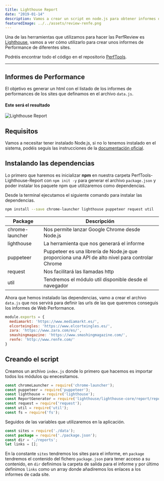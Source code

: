 ```yaml
---
title: Lighthouse Report
date: "2019-01-14"
description: Vamos a crear un script en node.js para obtener informes de Web Performance utilizando Lighthouse, todo ello desde la terminal. Esto nos permitirá poder automatizar el proceso en diversos workflows.
featuredImage: ../../assets/review-renfe.png
---
```


Una de las herramientas que utilizamos para hacer las PerfReview es [Lighthouse](https://developers.google.com/web/tools/lighthouse/), vamos a ver cómo utilizarlo para crear unos informes de Performance de diferentes sites.

Podréis encontrar todo el código en el repositorio [PerfTools](https://github.com/PerfReviews/PerfTools).

----

## Informes de Performance

El objetivo es generar un html con el listado de los informes de performances de los sites que definamos en el archivo `data.js`.

#### Este será el resultado

![Lighthouse Report](./LighthouseReort.jpg)

## Requisitos

Vamos a necesitar tener instalado Node.js, si no lo tenemos instalado en el sistema, podéis seguis las instrucciones de la [documentación oficial](https://nodejs.org).

## Instalando las dependencias

Lo primero que haremos es inicializar **npm** en nuestra carpeta PerfTools-Lighthouse-Report con `npm init -y` para generar el archivo `package.json` y poder instalar los paquete npm que utilizaremos como dependencias.

Desde la terminal ejecutamos el siguiente comando para instalar las dependencias.

```sh
npm install --save chrome-launcher lighthouse puppeteer request util
```

Package | Descripción
------- | -----------
chrome-launcher | Nos permite lanzar Google Chrome desde Node.js
lighthouse | La herramienta que nos generará el informe
puppeteer | Puppeteer es una librería de Node.je que proporciona una API de alto nivel para controlar Chrome 
request | Nos facilitará las llamadas http
util | Tendremos el módulo util disponible desde el navegador

Ahora que hemos instalado las dependencias, vamo a crear el archivo `data.js` que nos servirá para definir las urls de las que queremos conseguis los informes de Web Performance.

```js
module.exports = {
  mediamarkt: 'https://www.mediamarkt.es/',
  elcorteingles: 'https://www.elcorteingles.es/',
  zara: 'https://www.zara.com/es/',
  smashingmagazine: 'https://www.smashingmagazine.com/',
  renfe: 'http://www.renfe.com/'
}
```

## Creando el script

Creamos un archivo `index.js` donde lo primero que hacemos es importar todos los módulos qu enecesitamos.

```js
const chromeLauncher = require('chrome-launcher');
const puppeteer = require('puppeteer');
const lighthouse = require('lighthouse');
const ReportGenerator = require('lighthouse/lighthouse-core/report/report-generator');
const request = require('request');
const util = require('util');
const fs = require('fs');
```

Seguidos de las variables que utilizaremos en la aplicación.

```js
const sites = require('./data');
const package = require('./package.json');
const dir = './reports';
let links = [];
```

En la constante `sites` tendremos los sites para el informe, en `package` tendremos el contenido del fichero `package.json` para tener acceso a su contenido, en `dir` definimos la carpeta de salida para el informe y por último definimos `links` como un array donde añadiremos los enlaces a los informes de cada site.

